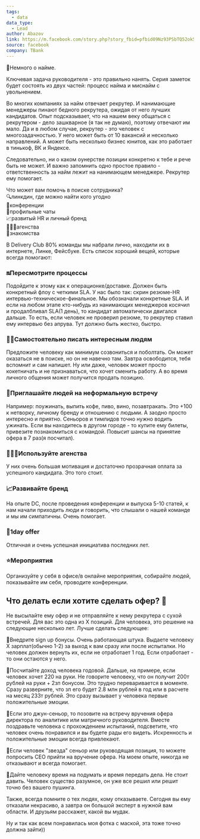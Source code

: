 ```yaml
---
tags:
  - data
data_type:
  - Lead
author: Abazov
link: https://m.facebook.com/story.php?story_fbid=pfbid09Nz93PSbTQ52ok59CDPXBsaDZvTcwNMKNnaqwPH7uyJCJvLB93oET5eyRej1hn1gl&id=100000825102629&mibextid=Nif5oz
source: facebook
company: TBank
---
```

📇Немного о найме.  
  
Ключевая задача руководителя - это правильно нанять. Серия заметок будет состоять из двух частей: процесс найма и миснайм с увольнением.  
  
Во многих компаниях за найм отвечает рекрутер. И нанимающие менеджеры пинают бедного рекрутера, ожидая от него лучших кандидатов. Опыт подсказывает, что на нашем веку общаться с рекрутером - дело зашкварное (я так не думаю), поэтому отвечают им мало. Да и в любом случае, рекрутер - это человек с многозадачностью. У него может быть от 10 вакансий и несколько направлений. А может быть несколько бизнес юнитов, как это работает в тинькоф, ВК и Яндексе.  
  
Следовательно, ни о каком оунерстве позиции конкретно к тебе и рече быть не может. И важно запомнить одно простое правило - ответственность за найм лежит на нанимающем менеджере. Рекрутер ему помогает.  
  
Что может вам помочь в поиске сотрудника?  
🔍линкдин, где можно найти кого угодно  
👥конференции  
📨профильные чаты  
📈развитый HR и личный бренд  
🧑🏻‍💻агенства  
🤝знакомства  
  
В Delivery Club 80% команды мы набрали лично, находили их в интернете, Линке, Фейсбуке. Есть список хороший вещей, которые всегда помогают:  
  
### 🔛Пересмотрите процессы  
Подойдите к этому как к операционке/доставке. Должен быть конкретный флоу с четкими SLA. У нас было так: скрин резюме-HR интервью-техническое-финальное. Мы обозначали конкретные SLA. И если на любом этапе кто-нибудь из нанимающих менеджеров косячил и продалбливал SLA(1 день), то кандидат автоматически двигался дальше. То есть, если человек не проверил резюме, то рекрутер ставил ему интервью без апрува. Тут должно быть жестко, быстро.  
  
### ✋🏼Самостоятельно писать интересным людям  
Предложите человеку как минимум созвониться и поболтать. Он может оказаться не в поиске, но он не навечно там. Завтра освободится, тебя вспомнит и сам напишет. Ну или даже, человек может просто кокетничать и не признаваться, что хочет сменить работу. А во время личного общения может получится продать позицию.  
  
### 🥂Приглашайте людей на неформальную встречу  
Например: поужинать, выпить кофе, пиво, вино, позавтракать. Это +100 к нетворку, личному бренду и отношению с людьми. А заодно просто интересно и приятно. Сеньоров и тимлидов точно нужно водить ужинать. Если вы находитесь в другом городе - то купите ему билеты, привезите познакомиться с командой. Повысит шансы на принятие офера в 7 раз(я посчитал).  
  
### 🧑🏻‍💻Используйте агенства  
У них очень большая мотивация и достаточно прозрачная оплата за успешного кандидата. Это того стоит.  
  
### 📈Развивайте бренд  
На опыте DC, после проведения конференции и выпуска 5-10 статей, к нам начали приходить люди и говорить, что слышали о нашей команде и мы им симпатичны. Очень помогает.  
  
### 🤝1day offer  
Отличная и очень успешная инициатива последних лет.  
  
### ⭐️Мероприятия  
Организуйте у себя в офисе/в онлайне мероприятия, собирайте людей, показывайте им себя, проводите конференции.  
  
## Что делать если хотите сделать офер? 🤝  

Не высылайте ему офер и не отправляйте к нему рекрутера с сухой встречей. Для вас это одна из Х позиций. Для человека, это решение на следующие несколько лет. Лучше сделать следующее:  

🔹Внедрите sign up бонусы. Очень работающая штука. Выдаете человеку Х зарплат(обычно 1-2) за выход к вам сразу или после испыталки. Но человек должен вернуть их, если не отработает 1 год. Если отработает - то они остаются у него.  

🔹Посчитайте доход человека годовой. Дальше, на примере, если человек хочет 220 на руки. Не говорите человеку, что он получит 200т рублей на руки + 2зп бонусом. Это трудно переваривается в моменте. Сразу разверните, что зп его будет 2.8 млн рублей в год или в расчете на месяц 233т рублей. Это сразу вызывает у человека первые положительные эмоции.  

🔹Если это джун-сеньор, то позовите на встречу вручения офера директора по аналитике или матричного руководителя. Вместе поздравьте человека с прохождением испытаний, подсветите, что человек очень понравился и вы будете рады его видеть. Искренность и положительные эмоции всегда привлекают.  

🔹Если человек "звезда" сеньор или руководящая позиция, то можете попросить СЕО прийти на вручение офера. На моем опыте, никогда не отказывают и всегда помогает.  

🔹Дайте человеку время на подумать и время передать дела. Не стоит давить. Человек существо разумное, он уже все решил или решит точно без вашего пушинга.  
  
Также, всегда помните о тех людях, кому отказываете. Сегодня вы ему отказали некрасиво, а завтра он большой эксперт в нужной вам области. И друзьям расскажет, какой вы мудак.
  
Ну и так как всем понравилась моя фотка с маской, эта тоже точно должна зайти))